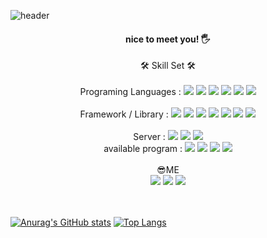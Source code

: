 
![header](https://capsule-render.vercel.app/api?type=slice&color=gradient&text=%20CHOIGOYO%20%20&height=200&fontSize=100)



<div align="center">
  
  <h4>

nice to meet you! 🖐
  
</h4>
  <div>
    🛠 Skill Set 🛠
  </div> <br/>
  <div>
    Programing Languages : 
    <img src="https://img.shields.io/badge/HTML-E34F26?style=flat-square&logo=HTML5&logoColor=white"/>
    <img src="https://img.shields.io/badge/CSS3-orange?style=flat-square&logo=css3&logoColor=white"/>
    <img src="https://img.shields.io/badge/JavaScript-yellow?style=flat-square&logo=javascript&logoColor=white"/>
    <img src="https://img.shields.io/badge/Python-3776AB?style=flat-square&logo=python&logoColor=white"/>
    <img src="https://img.shields.io/badge/JAVA-BE312E?style=flat-square&logo=Java&logoColor=white"/>
    <img src="https://img.shields.io/badge/JSP-5F259F?style=flat-square&logo=java&logoColor=white"/>
  </div> <br/>
  <div>
    Framework / Library : 
        <img src="https://img.shields.io/badge/Spring-6DB33F?style=flat-square&logo=spring&logoColor=white"/>
        <img src="https://img.shields.io/badge/Spring Boot-6DB33F?style=flat-square&logo=springboot&logoColor=white"/>
        <img src="https://img.shields.io/badge/spring security-6DB33F?style=flat-square&logo=springsecurity&logoColor=white"/>
        <img src="https://img.shields.io/badge/JQuery-0769AD?style=flat-square&logo=jQuery&logoColor=white"/>
        <img src="https://img.shields.io/badge/bootstrap-7952B3?style=flat-square&logo=bootstrap&logoColor=white"/>
        <img src="https://img.shields.io/badge/MyBatis-FF5C83?style=flat-square&logo=&logoColor=white"/>
        <img src="https://img.shields.io/badge/JPA-F8DC75?style=flat-square&logo=&logoColor=white"/>
  </div> <br/>
  <div>
    Server :
    <img src="https://img.shields.io/badge/oracle-F80000?style=flat-square&logo=oracle&logoColor=white"/>
    <img src="https://img.shields.io/badge/mysql-4479A1?style=flat-square&logo=mysql&logoColor=white"/>
    <img src="https://img.shields.io/badge/apachetomcat-F8DC75?style=flat-square&logo=apachetomcat&logoColor=black"/>
  </div>

  <div>
    available program :
    <img src="https://img.shields.io/badge/intellij idea-000000?style=flat-square&logo=intellijidea&logoColor=white"/>
    <img src="https://img.shields.io/badge/visual studio code-007ACC?style=flat-square&logo=visualstudiocode&logoColor=white"/>
    <img src="https://img.shields.io/badge/eclipse ide-2C2255?style=flat-square&logo=eclipseide&logoColor=white"/>
    <img src="https://img.shields.io/badge/Spring-6DB33F?style=flat-square&logo=spring&logoColor=white"/>
  </div><br/>
    <div>
     <div>😎ME</div>
    <a href ="https://velog.io/@choigoyo_o/series"><img src="https://img.shields.io/badge/velog-20C997?style=flat-square&logo=velog&logoColor=white"/></a>
    <a href ="https://www.instagram.com/choigoyo_o/"><img src="https://img.shields.io/badge/instagram-E4405F?style=flat-square&logo=instagram&logoColor=white"/></a>
    <a href="mailto:choigoyo.q7@gmail.com"><img src="https://img.shields.io/badge/gmail-EA4335?style=flat-square&logo=gmail&logoColor=white"/></a>
  </div><br/>
</div> <br/>

[![Anurag's GitHub stats](https://github-readme-stats.vercel.app/api?username=CHOIGOYO)](https://github.com/anuraghazra/github-readme-stats)
[![Top Langs](https://github-readme-stats.vercel.app/api/top-langs/?username=CHOIGOYO&hide_progress=true)](https://github.com/anuraghazra/github-readme-stats)


